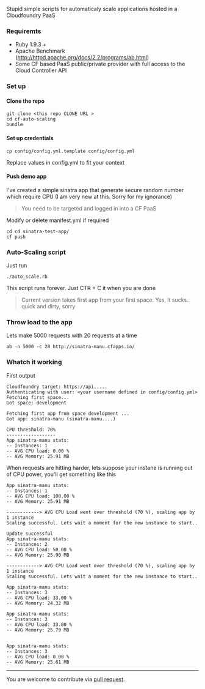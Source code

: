 Stupid simple scripts for automaticaly scale applications hosted in a Cloudfoundry PaaS


### Requiremts
- Ruby 1.9.3 +
- Apache Benchmark (http://httpd.apache.org/docs/2.2/programs/ab.html)
- Some CF based PaaS public/private provider with full access to the Cloud Controller API

### Set up

#### Clone the repo
```
git clone <this repo CLONE URL >
cd cf-auto-scaling
bundle
```

#### Set up credentials
```
cp config/config.yml.template config/config.yml
```
Replace values in config.yml to fit your context

#### Push demo app
I've created a simple sinatra app that generate secure random number which require CPU (I am very new at this. 
Sorry for my ignorance)
> You need to be targeted and logged in into a CF PaaS

Modify or delete manifest.yml if required

```
cd cd sinatra-test-app/
cf push
```


### Auto-Scaling script
Just run 
```
./auto_scale.rb
```
This script runs forever. Just CTR + C it when you are done
> Current version takes first app from your first space. Yes, it sucks.. quick and dirty, sorry


### Throw load to the app
Lets make 5000 requests with 20 requests at a time
```
ab -n 5000 -c 20 http://sinatra-manu.cfapps.io/
```

### Whatch it working
First output
```
Cloudfoundry target: https://api.....
Authenticating with user: <your username defined in config/config.yml>
Fetching first space...
Got space: development

Fetching first app from space development ...
Got app: sinatra-manu (sinatra-manu....)

CPU threshold: 70%
------------------
App sinatra-manu stats:
-- Instances: 1
-- AVG CPU load: 0.00 %
-- AVG Memory: 25.91 MB
```

When requests are hitting harder, lets suppose your instane is running out of CPU power, you'll get something
like this
```
App sinatra-manu stats:
-- Instances: 1
-- AVG CPU load: 100.00 %
-- AVG Memory: 25.91 MB

------------> AVG CPU Load went over threshold (70 %), scaling app by 1 instance
Scaling successful. Lets wait a moment for the new instance to start..

Update successful
App sinatra-manu stats:
-- Instances: 2
-- AVG CPU load: 50.00 %
-- AVG Memory: 25.90 MB

------------> AVG CPU Load went over threshold (70 %), scaling app by 1 instance
Scaling successful. Lets wait a moment for the new instance to start..

App sinatra-manu stats:
-- Instances: 3
-- AVG CPU load: 33.00 %
-- AVG Memory: 24.32 MB

App sinatra-manu stats:
-- Instances: 3
-- AVG CPU load: 33.00 %
-- AVG Memory: 25.79 MB


App sinatra-manu stats:
-- Instances: 3
-- AVG CPU load: 0.00 %
-- AVG Memory: 25.61 MB
```
___
You are welcome to contribute via [pull request](https://help.github.com/articles/using-pull-requests).
